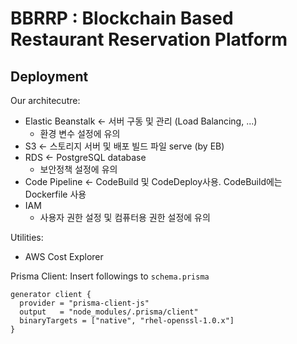 # BBRRP : Blockchain Based Restaurant Reservation Platform

## Deployment

Our architecutre:
- Elastic Beanstalk <- 서버 구동 및 관리 (Load Balancing, ...)
  - 환경 변수 설정에 유의
- S3 <- 스토리지 서버 및 배포 빌드 파일 serve (by EB)
- RDS <- PostgreSQL database
  - 보안정책 설정에 유의
- Code Pipeline <- CodeBuild 및 CodeDeploy사용. CodeBuild에는 Dockerfile 사용
- IAM
  - 사용자 권한 설정 및 컴퓨터용 권한 설정에 유의

Utilities:
- AWS Cost Explorer

Prisma Client:
Insert followings to `schema.prisma`
```prisma
generator client {
  provider = "prisma-client-js"
  output   = "node_modules/.prisma/client"
  binaryTargets = ["native", "rhel-openssl-1.0.x"]
}
```